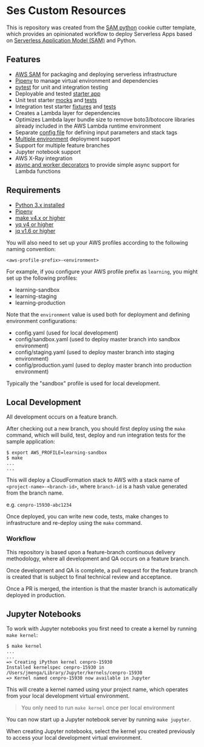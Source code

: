 # Ses Custom Resources

This is repository was created from the [SAM python](https://github.com/trilogy-group/sam-python) cookie cutter template, which provides an opinionated workflow to deploy Serverless Apps based on [Serverless Application Model (SAM)](https://docs.aws.amazon.com/serverless-application-model/latest/developerguide/what-is-sam.html) and Python.

## Features

- [AWS SAM](https://docs.aws.amazon.com/serverless-application-model/latest/developerguide/what-is-sam.html) for packaging and deploying serverless infrastructure
- [Pipenv](https://pipenv-fork.readthedocs.io/en/latest/) to manage virtual environment and dependencies
- [pytest](https://docs.pytest.org/) for unit and integration testing
- Deployable and tested [starter app](./src/app/__init__.py)
- Unit test starter [mocks](./tests/unit/conftest.py) and [tests](./tests/unit/test_app.py)
- Integration test starter [fixtures](./tests/integration/conftest.py) and [tests](./tests/integration/test_app.py)
- Creates a Lambda layer for dependencies
- Optimizes Lambda layer bundle size to remove boto3/botocore libraries already included in the AWS Lambda runtime environment
- Separate [config file](./config.yaml) for defining input parameters and stack tags
- [Multiple environment](./config) deployment support
- Support for multiple feature branches
- Jupyter notebook support
- AWS X-Ray integration
- [async and worker decorators](./src/utils/aio.py) to provide simple async support for Lambda functions

## Requirements

- [Python 3.x installed](https://github.com/pyenv/pyenv)
- [Pipenv](https://pipenv.readthedocs.io/en/latest/)
- [make v4.x or higher](https://formulae.brew.sh/formula/make)
- [yq v4 or higher](https://mikefarah.gitbook.io/yq/)
- [jq v1.6 or higher](https://stedolan.github.io/jq/download/)

You will also need to set up your AWS profiles according to the following naming convention:

`<aws-profile-prefix>-<environment>`

For example, if you configure your AWS profile prefix as `learning`, you might set up the following profiles:

- learning-sandbox
- learning-staging
- learning-production

Note that the `environment` value is used both for deployment and defining environment configurations:

- config.yaml (used for local development)
- config/sandbox.yaml (used to deploy master branch into sandbox environment)
- config/staging.yaml (used to deploy master branch into staging environment)
- config/production.yaml (used to deploy master branch into production environment)

Typically the "sandbox" profile is used for local development.

## Local Development

All development occurs on a feature branch.

After checking out a new branch, you should first deploy using the `make` command, which will build, test, deploy and run integration tests for the sample application:

```
$ export AWS_PROFILE=learning-sandbox
$ make
...
...
```

This will deploy a CloudFormation stack to AWS with a stack name of `<project-name>-<branch-id>`, where `branch-id` is a hash value generated from the branch name.

e.g. `cenpro-15930-abc1234`

Once deployed, you can write new code, tests, make changes to infrastructure and re-deploy using the `make` command.

### Workflow

This repository is based upon a feature-branch continuous delivery methodology, where all development and QA occurs on a feature branch.

Once development and QA is complete, a pull request for the feature branch is created that is subject to final technical review and acceptance.

Once a PR is merged, the intention is that the master branch is automatically deployed in production.

## Jupyter Notebooks

To work with Jupyter notebooks you first need to create a kernel by running `make kernel`:

```
$ make kernel
...
...
=> Creating iPython kernel cenpro-15930
Installed kernelspec cenpro-15930 in /Users/jmenga/Library/Jupyter/kernels/cenpro-15930
=> Kernel named cenpro-15930 now available in Jupyter
```

This will create a kernel named using your project name, which operates from your local development virtual environment.

> You only need to run `make kernel` once per local environment

You can now start up a Jupyter notebook server by running `make jupyter`.

When creating Jupyter notebooks, select the kernel you created previously to access your local development virtual environment.
